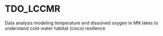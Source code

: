 # TDO_LCCMR
Data analysis modeling temperature and dissolved oxygen in MN lakes to understand cold-water habitat (cisco) resilience
